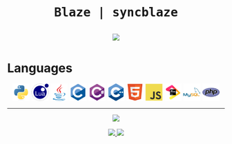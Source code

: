 <h1 align="center"><pre>Blaze | syncblaze</pre></h1>
<p align="center">
        <img  src="https://discord.c99.nl/widget/theme-3/1190760564000030741.png" style='padding: 5px;'>

</p>

# Languages


<div >
        <p align="center">
<a href="https://www.python.org/"><img src="https://raw.githubusercontent.com/devicons/devicon/master/icons/python/python-original.svg" width="40" alt="Python"></a>
<a href="https://www.lua.org/"><img src="https://raw.githubusercontent.com/devicons/devicon/master/icons/lua/lua-original.svg" width="40" alt="Lua"></a>
  <a href="https://www.java.com/"><img src="https://raw.githubusercontent.com/devicons/devicon/master/icons/java/java-original.svg" width="40" alt="Java"></a>
  <a href="https://www.learn-c.org/de/"><img src="https://raw.githubusercontent.com/devicons/devicon/master/icons/c/c-original.svg" width="40" alt="C"></a>
  <a href="https://learn.microsoft.com/de-de/dotnet/csharp/tour-of-csharp/"><img src="https://raw.githubusercontent.com/devicons/devicon/master/icons/csharp/csharp-original.svg" width="40" alt="Csharp"></a>
  <a href="https://isocpp.org/"><img src="https://raw.githubusercontent.com/devicons/devicon/master/icons/cplusplus/cplusplus-original.svg" width="40" alt="c++"></a>
  <a href="[https://isocpp.org/](https://dev.w3.org/html5/spec-LC/)"><img src="https://raw.githubusercontent.com/devicons/devicon/master/icons/html5/html5-original.svg" width="40" alt="html"></a>
  <a href="https://developer.mozilla.org/en-US/docs/Web/JavaScript?retiredLocale=de"><img src="https://raw.githubusercontent.com/devicons/devicon/master/icons/javascript/javascript-original.svg" width="40" alt="Javascript"></a>
  <a href="https://www.jetbrains.com/"><img src="https://raw.githubusercontent.com/devicons/devicon/master/icons/jetbrains/jetbrains-original.svg" width="40" alt="Jetbrains"></a>
  <a href="https://www.mysql.com/"><img src="https://raw.githubusercontent.com/devicons/devicon/master/icons/mysql/mysql-original-wordmark.svg" width="40" alt="Mysql"></a>
  <a href="https://www.php.net/"><img src="https://raw.githubusercontent.com/devicons/devicon/master/icons/php/php-original.svg" width="40" alt="php"></a>
</p>
</div>


<hr></hr>
<p align="center">
<img width=500; src="http://github-readme-streak-stats.herokuapp.com?user=syncblaze&theme=tokyonight_duo&hide_border=true&locale=de"></img>
</p>
<p align="center">
<a href="https://github.com/anuraghazra/github-readme-stats">
<img height=168;  src="https://github-readme-stats.vercel.app/api?username=syncblaze&show_icons=true&hide=issues&icon_color=C9D1D9&hide_border=true&title_color=C9D1D9&bg_color=0D1117&theme=tokyonight_duo&hide_border=true"></img>
</a>
<a href="https://github.com/anuraghazra/convoychat">
<img height=168; src="https://github-readme-stats.vercel.app/api/top-langs/?username=syncblaze&layout=compact&bg_color=0D1117&theme=tokyonight_duo&hide_border=true"></img>
</a>
</p>
